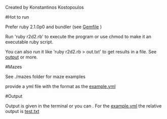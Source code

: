 Created by Konstantinos Kostopoulos

#Hot to run

Prefer ruby 2.1.0p0 and bundler (see [Gemfile](https://github.com/kostopoulos/r2d2/blob/master/Gemfile) )

Run 'ruby r2d2.rb' to execute the program or use chmod to make it an executable ruby script.

You can also run it like 'ruby r2d2.rb > out.txt' to get results in a file. See [output](https://github.com/kostopoulos/r2d2/blob/master/README.md#output) or more.



#Mazes

See ./mazes folder for maze examples

provide a yml file with the format as the [example.yml](https://github.com/kostopoulos/r2d2/blob/master/mazes/example.yml)

#Output

Output is given in the terminal or you can . For the [example.yml](https://github.com/kostopoulos/r2d2/blob/master/mazes/example.yml)
the relative output is [test.txt](https://github.com/kostopoulos/r2d2/blob/master/results/test.txt)




